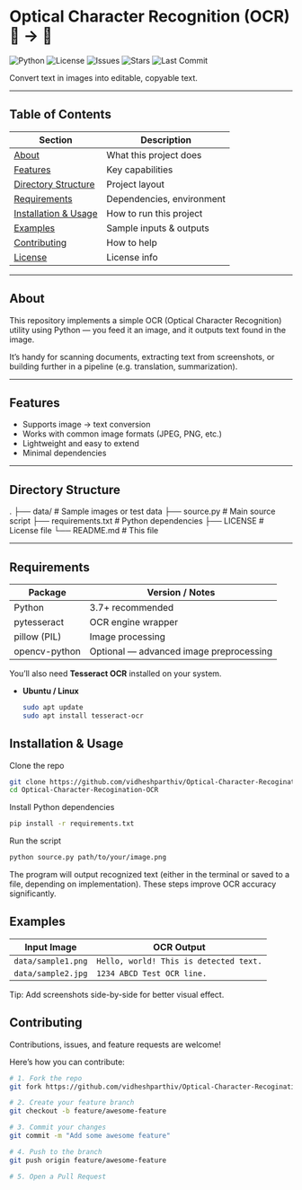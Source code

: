 # Optical Character Recognition (OCR) 📸 → 📝

![Python](https://img.shields.io/badge/python-3.7%2B-blue)
![License](https://img.shields.io/badge/license-BSL--1.0-green)
![Issues](https://img.shields.io/github/issues/vidheshparthiv/Optical-Character-Recogination-OCR)
![Stars](https://img.shields.io/github/stars/vidheshparthiv/Optical-Character-Recogination-OCR?style=social)
![Last Commit](https://img.shields.io/github/last-commit/vidheshparthiv/Optical-Character-Recogination-OCR)

Convert text in images into editable, copyable text.

---

## Table of Contents

| Section | Description |
|--------|-------------|
| [About](#about) | What this project does |
| [Features](#features) | Key capabilities |
| [Directory Structure](#directory-structure) | Project layout |
| [Requirements](#requirements) | Dependencies, environment |
| [Installation & Usage](#installation--usage) | How to run this project |
| [Examples](#examples) | Sample inputs & outputs |
| [Contributing](#contributing) | How to help |
| [License](#license) | License info |

---

## About

This repository implements a simple OCR (Optical Character Recognition) utility using Python — you feed it an image, and it outputs text found in the image.

It’s handy for scanning documents, extracting text from screenshots, or building further in a pipeline (e.g. translation, summarization).

---

## Features

- Supports image → text conversion  
- Works with common image formats (JPEG, PNG, etc.)  
- Lightweight and easy to extend  
- Minimal dependencies  

---

## Directory Structure

.
├── data/ # Sample images or test data
├── source.py # Main source script
├── requirements.txt # Python dependencies
├── LICENSE # License file
└── README.md # This file


---

## Requirements

| Package | Version / Notes |
|---------|-----------------|
| Python | 3.7+ recommended |
| pytesseract | OCR engine wrapper |
| pillow (PIL) | Image processing |
| opencv-python | Optional — advanced image preprocessing |

You’ll also need **Tesseract OCR** installed on your system.  

- **Ubuntu / Linux**  
  ```bash
  sudo apt update
  sudo apt install tesseract-ocr
  ```

## Installation & Usage

Clone the repo
```bash
git clone https://github.com/vidheshparthiv/Optical-Character-Recogination-OCR.git
cd Optical-Character-Recogination-OCR
```

Install Python dependencies
```bash
pip install -r requirements.txt
```

Run the script
```bash
python source.py path/to/your/image.png
```

The program will output recognized text (either in the terminal or saved to a file, depending on implementation).
These steps improve OCR accuracy significantly.

## Examples

| Input Image        | OCR Output                               |
|--------------------|-------------------------------------------|
| `data/sample1.png` | `Hello, world! This is detected text.`    |
| `data/sample2.jpg` | `1234 ABCD Test OCR line.`                |

Tip: Add screenshots side-by-side for better visual effect.



## Contributing

Contributions, issues, and feature requests are welcome! 

Here’s how you can contribute:

```bash
# 1. Fork the repo
git fork https://github.com/vidheshparthiv/Optical-Character-Recogination-OCR.git

# 2. Create your feature branch
git checkout -b feature/awesome-feature

# 3. Commit your changes
git commit -m "Add some awesome feature"

# 4. Push to the branch
git push origin feature/awesome-feature

# 5. Open a Pull Request
